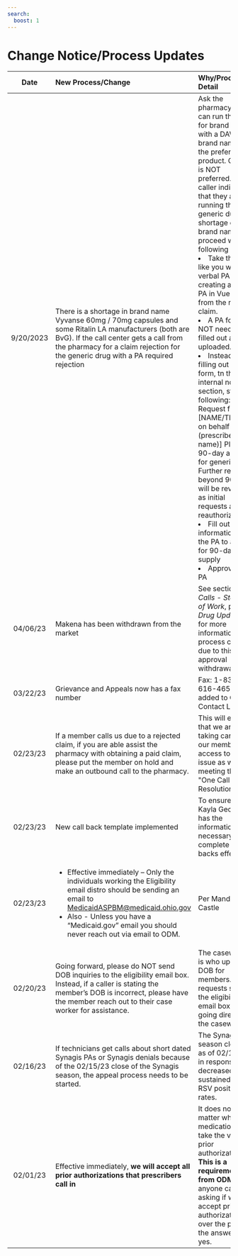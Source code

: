 ```yaml
---
search:
  boost: 1
---
```


# Change Notice/Process Updates

| Date | New Process/Change | Why/Process Detail |
| :---: | :--- | :--- |
| 9/20/2023 | There is a shortage in brand name Vyvanse 60mg / 70mg capsules and some Ritalin LA manufacturers (both are BvG). If the call center gets a call from the pharmacy for a claim rejection for the generic drug with a PA required rejection  | Ask the pharmacy if they can run the claim for brand name with a DAW9 as brand name is the preferred product. Generic is NOT preferred. If the caller indicates that they are running the generic due to shortage of brand name, proceed with the following steps: </li><li>Take the call like you would a verbal PA by creating a new PA in Vue360Rx from the rejected claim. </li><li>A PA form will NOT need to be filled out and uploaded.     </li><li> Instead of filling out a PA form, tn the internal notes section, state the following: “PA Request from [NAME/TITLE/ on behalf of (prescriber's name)] Placing 90-day approval for generic. Further requests beyond 90 days will be reviewed as initial requests and not reauthorizations" </li><li>Fill out all the information on the PA to allow for 90-day supply </li><li>Approve the PA |
| 04/06/23 | Makena has been withdrawn from the market | See section *Calls - Standard of Work*, page *Drug Updates* for more information on process changes due to this FDA approval withdrawal. |
| 03/22/23 | Grievance and Appeals now has a fax number | Fax: 1-833-616-4658 - added to Calls - Contact List |
| 02/23/23 | If a member calls us due to a rejected claim, if you are able assist the pharmacy with obtaining a paid claim, please put the member on hold and make an outbound call to the pharmacy. | This will ensure that we are taking care of our members access to care issue as well as meeting the "One Call Resolution" SLA. |
| 02/23/23 | New call back template implemented | To ensure that Kayla Georgio has the information necessary to complete call backs effectively |
| 02/23/23 | <ul><li>Effective immediately – Only the individuals working the Eligibility email distro should be sending an email to MedicaidASPBM@medicaid.ohio.gov</li><li>Also - Unless you have a “Medicaid.gov” email you should never reach out via email to ODM.</li></ul> | Per Mandy Castle |
| 02/20/23 | Going forward, please do NOT send DOB inquiries to the eligibility email box. Instead, if a caller is stating the member’s DOB is incorrect, please have the member reach out to their case worker for assistance. | The caseworker is who updates DOB for members. Even requests sent to the eligibility email box end up going directly to the caseworker. |
| 02/16/23 | If technicians get calls about short dated Synagis PAs or Synagis denials because of the 02/15/23 close of the Synagis season, the appeal process needs to be started. | The Synagis season closed as of 02/15/23 in response to decreased and sustained low RSV positivity rates. |
| 02/01/23 | Effective immediately, **we will accept all prior authorizations that prescribers call in** | It does not matter what the medication is, take the verbal prior authorization. **This is a requirement from ODM**. If anyone calls in asking if we accept prior authorizations over the phone, the answer is yes. |
